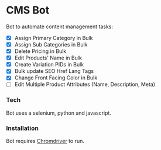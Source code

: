 # CMS Bot
Bot to automate content management tasks:

  - [x] Assign Primary Category in Bulk
  - [x] Assign Sub Categories in Bulk
  - [x] Delete Pricing in Bulk
  - [x] Edit Products' Name in Bulk
  - [x] Create Variation PIDs in Bulk
  - [x] Bulk update SEO Href Lang Tags
  - [x] Change Front Facing Color in Bulk
  - [ ] Edit Multiple Product Attributes (Name, Description, Meta)
  
### Tech
Bot uses a selenium, python and javascript.

### Installation

Bot requires [Chromdriver](https://chromedriver.chromium.org/downloads) to run.
